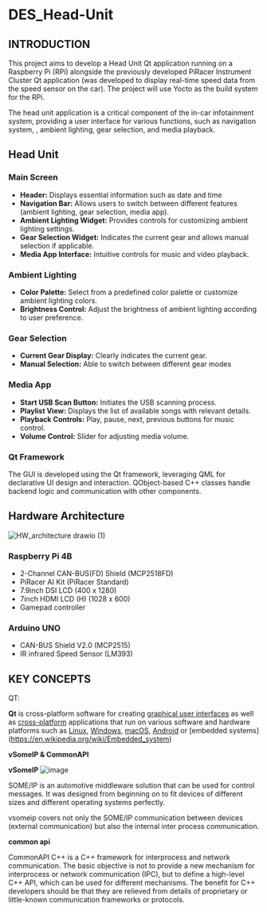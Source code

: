 # DES_Head-Unit
## INTRODUCTION

This project aims to develop a Head Unit Qt application running on a Raspberry Pi (RPi) alongside the previously developed PiRacer Instrument Cluster Qt application (was developed to display real-time speed data from the speed sensor on the car).  The project will use Yocto as the build system for the RPi.

The head unit application is a critical component of the in-car infotainment system, providing a user interface for various functions, such as navigation system, , ambient lighting, gear selection, and media playback.




## Head Unit
### Main Screen

- **Header:** Displays essential information such as date and  time
- **Navigation Bar:** Allows users to switch between different features (ambient lighting, gear selection, media app).
- **Ambient Lighting Widget:** Provides controls for customizing ambient lighting settings.
- **Gear Selection Widget:** Indicates the current gear and allows manual selection if applicable.
- **Media App Interface:** Intuitive controls for music and video playback.

### Ambient Lighting

- **Color Palette:** Select from a predefined color palette or customize ambient lighting colors.
- **Brightness Control:** Adjust the brightness of ambient lighting according to user preference.

### Gear Selection

- **Current Gear Display:** Clearly indicates the current gear.
- **Manual Selection:** Able to switch between different gear modes

### Media App

- **Start USB Scan Button:** Initiates the USB scanning process.
- **Playlist View:** Displays the list of available songs with relevant details.
- **Playback Controls:** Play, pause, next, previous buttons for music control.
- **Volume Control:** Slider for adjusting media volume.

### 

### Qt Framework

The GUI is developed using the Qt framework, leveraging QML for declarative UI design and interaction. QObject-based C++ classes handle backend logic and communication with other components.

## Hardware Architecture
![HW_architecture drawio (1)](https://github.com/SEA-ME-Team6/DES_Head-Unit/assets/106136905/0fed61fa-2bc6-4965-886b-cb55bad98cd1)



### Raspberry Pi 4B

- 2-Channel CAN-BUS(FD) Shield (MCP2518FD)
- PiRacer AI Kit (PiRacer Standard)
- 7.9inch DSI LCD (400 x 1280)
- 7inch HDMI LCD (H) (1028 x 600)
- Gamepad controller

### Arduino UNO

- CAN-BUS Shield V2.0 (MCP2515)
- IR infrared Speed Sensor (LM393)
  

## KEY CONCEPTS

QT:

**Qt** is cross-platform software for creating [graphical user interfaces](https://en.wikipedia.org/wiki/Graphical_user_interfaces) as well as [cross-platform](https://en.wikipedia.org/wiki/Cross-platform_software) applications that run on various software and hardware platforms such as [Linux](https://en.wikipedia.org/wiki/Linux), [Windows](https://en.wikipedia.org/wiki/Windows), [macOS](https://en.wikipedia.org/wiki/MacOS), [Android](https://en.wikipedia.org/wiki/Android_(operating_system)) or [embedded systems](https://en.wikipedia.org/wiki/Embedded_system) 

**vSomeIP & CommonAPI**


**vSomeIP**
![image](https://github.com/SEA-ME-Team6/DES_Head-Unit/assets/38885035/11310e04-dea9-4ea0-918d-eec82c25b112)


SOME/IP is an automotive middleware solution that can be used for control messages. It was designed from beginning on to fit devices of different sizes and different operating systems perfectly.

vsomeip covers not only the SOME/IP communication between devices (external communication) but also the internal inter process communication. 

**common api**

CommonAPI C++ is a C++ framework for interprocess and network communication. The basic objective is not to provide a new mechanism for interprocess or network communication (IPC), but to define a high-level C++ API, which can be used for different mechanisms. The benefit for C++ developers should be that they are relieved from details of proprietary or little-known communication frameworks or protocols.
